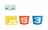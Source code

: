 <div>
   <a href="https://github.com/Felipe-C-Gonzalez">
   <img height="180em" src="https://github-readme-stats.vercel.app/api?username=Felipe-C-Gonzalez&show_icons=true&theme=tokyonight&include_all_commits=true&count_private=true"/>
   <img height="180em" src="https://github-readme-stats.vercel.app/api/top-langs/?username=Felipe-C-Gonzalez&layout=compact&langs_count=6&theme=tokyonight"/>
</div>
    
<div style="display: inline_block"><br>
  <img align="center" alt="Js" height="30" width="40" src="https://raw.githubusercontent.com/devicons/devicon/master/icons/javascript/javascript-plain.svg">
  <img align="center" alt="HTML" height="30" width="40" src="https://raw.githubusercontent.com/devicons/devicon/master/icons/html5/html5-original.svg">
  <img align="center" alt="CSS" height="30" width="40" src="https://raw.githubusercontent.com/devicons/devicon/master/icons/css3/css3-original.svg">
</div>
 
<br>
 
<div> 
  <a href="https:// target="_blank"></a>
  <a href="" target="_blank"></a>
 <a href="https:// target="_blank"></a> 
  <a href = "target="_blank"></a>
  <a href="https: target="_blank"></a>
</div>
